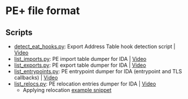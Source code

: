 # PE+ file format

## Scripts

- [detect_eat_hooks.py](./detect_eat_hooks.py): Export Address Table hook detection script | [Video](https://youtu.be/lVW91ps8yCg)
- [list_imports.py](./list_imports.py): PE import table dumper for IDA | [Video](https://youtu.be/swaSwktjM94)
- [list_exports.py](./list_exports.py): PE export table dumper for IDA | [Video](https://youtu.be/VjxPWbUJI9A)
- [list_entrypoints.py](./list_entrypoints.py): PE entrypoint dumper for IDA (entrypoint and TLS callbacks) | [Video](https://youtu.be/9K8WaZ53oOs)
- [list_relocs.py](./list_relocs.py): PE relocation entries dumper for IDA | [Video](https://www.youtube.com/watch?v=36Ncv-SMmI4)
    - Applying relocation [example snippet](reloc_snippet.c)
    